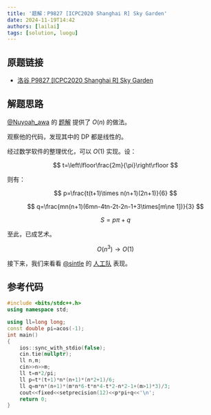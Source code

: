 ```yaml
---
title: '题解：P9827 [ICPC2020 Shanghai R] Sky Garden'
date: 2024-11-19T14:42
authors: [lailai]
tags: [solution, luogu]
---
```


## 原题链接

- [洛谷 P9827 [ICPC2020 Shanghai R] Sky Garden](https://www.luogu.com.cn/problem/P9827)

<!-- truncate -->

## 解题思路

[@Nuyoah_awa](https://www.luogu.com.cn/user/551108) 的 [题解](https://www.luogu.com.cn/article/ucxonbjp) 提供了 $O(n)$ 的做法。

观察他的代码，发现其中的 DP 都是线性的。

经过数学软件的整理优化，可以 $O(1)$ 实现。设：

$$
t=\left\lfloor\frac{2m}{\pi}\right\rfloor
$$

则有：

$$
p=\frac{t(t+1)\times n(n+1)(2n+1)}{6}
$$

$$
q=\frac{mn(n+1)(6mn-4tn-2t-2n-1+3\times[m\ne 1])}{3}
$$

$$
S=p\pi+q
$$

至此，已成艺术。

$$
O(n^3)\to O(1)
$$

接下来，我们来看看 [@sintle](https://www.luogu.com.cn/user/681591) 的 [人工队](https://www.luogu.com.cn/article/xcv1fnch) 表现。

## 参考代码

```cpp
#include <bits/stdc++.h>
using namespace std;

using ll=long long;
const double pi=acos(-1);
int main()
{
	ios::sync_with_stdio(false);
	cin.tie(nullptr);
	ll n,m;
	cin>>n>>m;
	ll t=m*2/pi;
	ll p=t*(t+1)*n*(n+1)*(n*2+1)/6;
	ll q=m*n*(n+1)*(m*n*6-t*n*4-t*2-n*2-1+(m>1)*3)/3;
	cout<<fixed<<setprecision(12)<<p*pi+q<<'\n';
	return 0;
}
```
